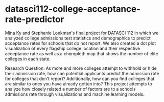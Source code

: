 # datasci112-college-acceptance-rate-predictor
Mina Ky and Stephanie Loekman's final project for DATASCI 112 in which we analyzed college admissions test statistics and demographics to predict acceptance rates for schools that do not report.
We also created a dot plot visualization of every flagship college location and their respective acceptance rate as well as a choropleth map that shows the number of elite colleges in each state.

Research Question: As more and more colleges attempt to withhold or hide their admission rate, how can potential applicants predict the admission rate for colleges that don't report? Additionally, how can you find colleges that are similar to ones you have already gotten into? This project attempts to analyze how closely related a number of factors are to a schools admissions rate through visualizations and machine learning models.
